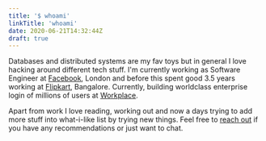 ```yaml
---
title: '$ whoami'
linkTitle: 'whoami'
date: 2020-06-21T14:32:44Z
draft: true
---
```


Databases and distributed systems are my fav toys but in general I love hacking around different tech stuff. I'm currently working as Software Engineer at [Facebook](https://facebook.com), London and before this spent good 3.5 years working at [Flipkart](https://flipkart.com), Bangalore. Currently, building worldclass enterprise login of millions of users at [Workplace](https://www.workplace.com/).

Apart from work I love reading, working out and now a days trying to add more stuff into what-i-like list by trying new things. Feel free to [reach out]("https://twitter.com/awked06") if you have any recommendations or just want to chat.
